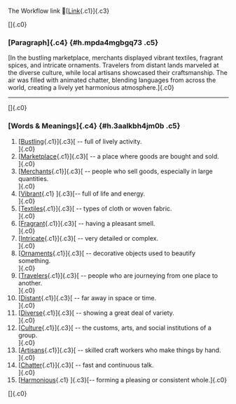 The Workflow link
👏[[Link](https://www.google.com/url?q=http://www.google.com&sa=D&source=editors&ust=1761399592207961&usg=AOvVaw2vUad0fs2ui1a0KZWRQelU){.c1}]{.c3}

[]{.c0}

### [Paragraph]{.c4} {#h.mpda4mgbgq73 .c5}

[In the bustling marketplace, merchants displayed vibrant textiles,
fragrant spices, and intricate ornaments. Travelers from distant lands
marveled at the diverse culture, while local artisans showcased their
craftsmanship. The air was filled with animated chatter, blending
languages from across the world, creating a lively yet harmonious
atmosphere.]{.c0}

------------------------------------------------------------------------

[]{.c0}

### [Words & Meanings]{.c4} {#h.3aalkbh4jm0b .c5}

1.  [[Bustling](https://www.google.com/url?q=http://www.google.com&sa=D&source=editors&ust=1761399592209254&usg=AOvVaw1_9p_STK7lJ83LIBM-fa2F){.c1}]{.c3}[ --
    full of lively activity.\
    ]{.c0}
2.  [[Marketplace](https://www.google.com/url?q=http://www.google.com&sa=D&source=editors&ust=1761399592209474&usg=AOvVaw2c56xYSkN6Jz565SLo3XK8){.c1}]{.c3}[ --
    a place where goods are bought and sold.\
    ]{.c0}
3.  [[Merchants](https://www.google.com/url?q=http://www.google.com&sa=D&source=editors&ust=1761399592209692&usg=AOvVaw3_N42xkX0XJoPQPlcZEoBf){.c1}]{.c3}[ --
    people who sell goods, especially in large quantities.\
    ]{.c0}
4.  [[Vibrant](https://www.google.com/url?q=http://www.google.com&sa=D&source=editors&ust=1761399592209931&usg=AOvVaw2yP0q8BZJZln7AwL1_DGkw){.c1}
    ]{.c3}[-- full of life and energy.\
    ]{.c0}
5.  [[Textiles](https://www.google.com/url?q=http://www.google.com&sa=D&source=editors&ust=1761399592210112&usg=AOvVaw3y0pnYWSCl06RY7sS-8S4P){.c1}]{.c3}[ --
    types of cloth or woven fabric.\
    ]{.c0}
6.  [[Fragrant](https://www.google.com/url?q=http://www.google.com&sa=D&source=editors&ust=1761399592210291&usg=AOvVaw3pPpZegFwZOtpyme3QTOy1){.c1}]{.c3}[ --
    having a pleasant smell.\
    ]{.c0}
7.  [[Intricate](https://www.google.com/url?q=http://www.google.com&sa=D&source=editors&ust=1761399592210475&usg=AOvVaw2sXjBhKlk3lAt2xKiORuaQ){.c1}]{.c3}[ --
    very detailed or complex.\
    ]{.c0}
8.  [[Ornaments](https://www.google.com/url?q=http://www.google.com&sa=D&source=editors&ust=1761399592210768&usg=AOvVaw3o-9ZmSBrmNmTBk7S-xijL){.c1}]{.c3}[ --
    decorative objects used to beautify something.\
    ]{.c0}
9.  [[Travelers](https://www.google.com/url?q=http://www.google.com&sa=D&source=editors&ust=1761399592211123&usg=AOvVaw1MpOf9VXmSh1ps-7FagYBF){.c1}]{.c3}[ --
    people who are journeying from one place to another.\
    ]{.c0}
10. [[Distant](https://www.google.com/url?q=http://www.google.com&sa=D&source=editors&ust=1761399592211420&usg=AOvVaw3A8hMUDOsPzPIzwMGMTFK-){.c1}]{.c3}[ --
    far away in space or time.\
    ]{.c0}
11. [[Diverse](https://www.google.com/url?q=http://www.google.com&sa=D&source=editors&ust=1761399592211704&usg=AOvVaw1mtJX3Bn1Ahsh6gEVX9IkT){.c1}]{.c3}[ --
    showing a great deal of variety.\
    ]{.c0}
12. [[Culture](https://www.google.com/url?q=http://www.google.com&sa=D&source=editors&ust=1761399592211983&usg=AOvVaw2PzaDziRhSZ13QFcRQWDkL){.c1}]{.c3}[ --
    the customs, arts, and social institutions of a group.\
    ]{.c0}
13. [[Artisans](https://www.google.com/url?q=http://www.google.com&sa=D&source=editors&ust=1761399592212423&usg=AOvVaw0ME-mlkNfRwxtuQO3DJq-p){.c1}]{.c3}[ --
    skilled craft workers who make things by hand.\
    ]{.c0}
14. [[Chatter](https://www.google.com/url?q=http://www.google.com&sa=D&source=editors&ust=1761399592212844&usg=AOvVaw3pavv5_ZOhLHdyjsUdDHcs){.c1}]{.c3}[ --
    fast and continuous talk.\
    ]{.c0}
15. [[Harmonious](https://www.google.com/url?q=http://www.google.com&sa=D&source=editors&ust=1761399592213205&usg=AOvVaw0Lfng1DC3NydwiY3fiEr-D){.c1}
    ]{.c3}[-- forming a pleasing or consistent whole.]{.c0}

[]{.c0}
